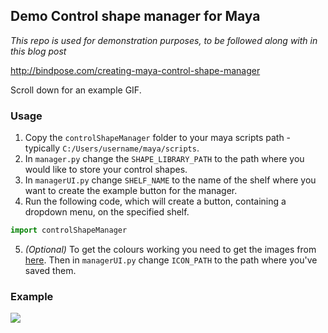 ## Demo Control shape manager for Maya
*This repo is used for demonstration purposes, to be followed along with in this blog post*

http://bindpose.com/creating-maya-control-shape-manager

Scroll down for an example GIF.

### Usage
1. Copy the `controlShapeManager` folder to your maya scripts path - typically `C:/Users/username/maya/scripts`.
2. In `manager.py` change the `SHAPE_LIBRARY_PATH` to the path where you would like to store your control shapes.
3. In `managerUI.py` change `SHELF_NAME` to the name of the shelf where you want to create the example button for the manager.
4. Run the following code, which will create a button, containing a dropdown menu, on the specified shelf.
```python
import controlShapeManager
```
5. *(Optional)* To get the colours working you need to get the images from [here](https://www.dropbox.com/sh/osdatp13h01coz7/AAB9pCYP9uBZRaVRjYKqIk--a?dl=1). Then in `managerUI.py` change `ICON_PATH` to the path where you've saved them.

### Example
![](http://bindpose.com/wp-content/uploads/2017/05/2017-05-01_08-54-21.gif)



